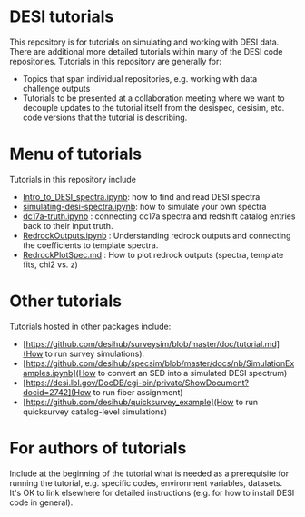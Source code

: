 # DESI tutorials

This repository is for tutorials on simulating and working with DESI data.
There are additional more detailed tutorials within many of the DESI code
repositories.  Tutorials in this repository are generally for:
* Topics that span individual repositories, e.g. working with data challenge outputs
* Tutorials to be presented at a collaboration meeting where we want to decouple
  updates to the tutorial itself from the desispec, desisim, etc. code versions that
  the tutorial is describing.
  
# Menu of tutorials

Tutorials in this repository include
* [Intro_to_DESI_spectra.ipynb](Intro_to_DESI_spectra.ipynb): how to find and read DESI spectra
* [simulating-desi-spectra.ipynb](simulating-desi-spectra.ipynb): how to simulate your own spectra
* [dc17a-truth.ipynb](dc17a-truth.ipynb) : connecting dc17a spectra and redshift catalog entries
    back to their input truth.
* [RedrockOutputs.ipynb](redrock/RedrockOutputs.ipynb) : Understanding redrock outputs and
    connecting the coefficients to template spectra.
* [RedrockPlotSpec.md](redrock/RedrockPlotSpec.md) : How to plot redrock outputs
    (spectra, template fits, chi2 vs. z)

# Other tutorials

Tutorials hosted in other packages include:
* [https://github.com/desihub/surveysim/blob/master/doc/tutorial.md](How to run survey simulations).
* [https://github.com/desihub/specsim/blob/master/docs/nb/SimulationExamples.ipynb](How to convert an SED into a simulated DESI spectrum)
* [https://desi.lbl.gov/DocDB/cgi-bin/private/ShowDocument?docid=2742](How to run fiber assignment)
* [https://github.com/desihub/quicksurvey_example](How to run quicksurvey catalog-level simulations)

# For authors of tutorials

Include at the beginning of the tutorial what is needed as a prerequisite for running the tutorial,
e.g. specific codes, environment variables, datasets.  It's OK to link elsewhere for detailed
instructions (e.g. for how to install DESI code in general).
